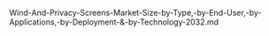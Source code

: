Wind-And-Privacy-Screens-Market-Size-by-Type,-by-End-User,-by-Applications,-by-Deployment-&-by-Technology-2032.md

